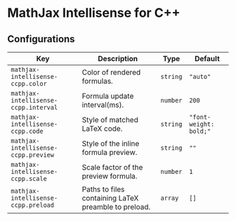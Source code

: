 # MathJax Intellisense for C++


## Configurations

<!-- configs -->

| Key                                  | Description                                          | Type     | Default                |
| ------------------------------------ | ---------------------------------------------------- | -------- | ---------------------- |
| `mathjax-intellisense-ccpp.color`    | Color of rendered formulas.                          | `string` | `"auto"`               |
| `mathjax-intellisense-ccpp.interval` | Formula update interval(ms).                         | `number` | `200`                  |
| `mathjax-intellisense-ccpp.code`     | Style of matched LaTeX code.                         | `string` | `"font-weight: bold;"` |
| `mathjax-intellisense-ccpp.preview`  | Style of the inline formula preview.                 | `string` | `""`                   |
| `mathjax-intellisense-ccpp.scale`    | Scale factor of the preview formula.                 | `number` | `1`                    |
| `mathjax-intellisense-ccpp.preload`  | Paths to files containing LaTeX preamble to preload. | `array`  | `[]`                   |

<!-- configs -->
